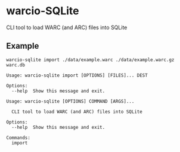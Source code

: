 # warcio-SQLite

CLI tool to load WARC (and ARC) files into SQLite

Example
-------

    warcio-sqlite import ./data/example.warc ./data/example.warc.gz warc.db 

```shell
Usage: warcio-sqlite import [OPTIONS] [FILES]... DEST

Options:
  --help  Show this message and exit.
```

```shell
Usage: warcio-sqlite [OPTIONS] COMMAND [ARGS]...

  CLI tool to load WARC (and ARC) files into SQLite

Options:
  --help  Show this message and exit.

Commands:
  import
```